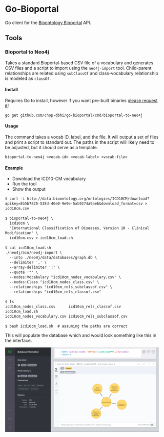 # Go-Bioportal

Go client for the [Bioontology Bioportal](http://bioportal.bioontology.org/) API.

## Tools

### Bioportal to Neo4j

Takes a standard Bioportal-based CSV file of a vocabulary and generates CSV files and a script to import using the `neo4j-import` tool. Child-parent relationships are related using `subClassOf` and class-vocabulary relationship is modeled as `classOf`.


#### Install

Requires Go to install, however if you want pre-built binaries [please request it](https://github.com/chop-dbhi/go-bioportal/issues/)!

```
go get github.com/chop-dbhi/go-bioportal/cmd/bioportal-to-neo4j
```

#### Usage

The command takes a vocab ID, label, and the file. It will output a set of files and print a script to standard out. The paths in the script will likely need to be adjusted, but it should serve as a template.

```
bioportal-to-neo4j <vocab-id> <vocab-label> <vocab-file>
```

#### Example

- Download the ICD10-CM vocabulary
- Run the tool
- Show the output

```
$ curl -L http://data.bioontology.org/ontologies/ICD10CM/download?apikey=8b5b7825-538d-40e0-9e9e-5ab9274a9aeb&download_format=csv > icd10cm.csv

$ bioportal-to-neo4j \
  icd10cm \
  "International Classification of Diseases, Version 10 - Clinical Modification" \
  icd10cm.csv > icd10cm_load.sh

$ cat icd10cm_load.sh
./neo4j/bin/neo4j-import \
  --into ./neo4j/data/databases/graph.db \
  --delimiter ',' \
  --array-delimiter '|' \
  --quote '"' \
  --nodes:Vocabulary "icd10cm_nodes_vocabulary.csv" \
  --nodes:Class "icd10cm_nodes_class.csv" \
  --relationships "icd10cm_rels_subclassof.csv" \
  --relationships "icd10cm_rels_classof.csv"

$ ls
icd10cm_nodes_class.csv      icd10cm_rels_classof.csv     icd10cm_load.sh
icd10cm_nodes_vocabulary.csv icd10cm_rels_subclassof.csv

$ bash icd10cm_load.sh  # assuming the paths are correct
```

This will populate the database which and would look something like this in the interface.

![icd10cm-graph](./assets/icd10cm-graph.png)
